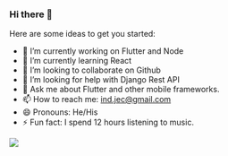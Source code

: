 ### Hi there 👋

<!--
**indjec/indjec** is a ✨ _special_ ✨ repository because its `README.md` (this file) appears on your GitHub profile.
-->

Here are some ideas to get you started:

- 🔭 I’m currently working on Flutter and Node
- 🌱 I’m currently learning React
- 👯 I’m looking to collaborate on Github
- 🤔 I’m looking for help with Django Rest API
- 💬 Ask me about Flutter and other mobile frameworks.
- 📫 How to reach me: ind.jec@gmail.com
- 😄 Pronouns: He/His
- ⚡ Fun fact: I spend 12 hours listening to music.
<img src='https://github-readme-stats.vercel.app/api?username=indjec&&show_icons=true&title_color=ffffff&icon_color=bb2acf&text_color=daf7dc&bg_color=151515'>
